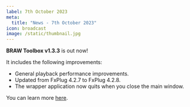 ```yaml
---
label: 7th October 2023
meta:
  title: "News - 7th October 2023"
icon: broadcast
image: /static/thumbnail.jpg
---
```


**BRAW Toolbox v1.3.3** is out now!

It includes the following improvements:

- General playback performance improvements.
- Updated from FxPlug 4.2.7 to FxPlug 4.2.8.
- The wrapper application now quits when you close the main window.

You can learn more [here](https://brawtoolbox.fcp.cafe).